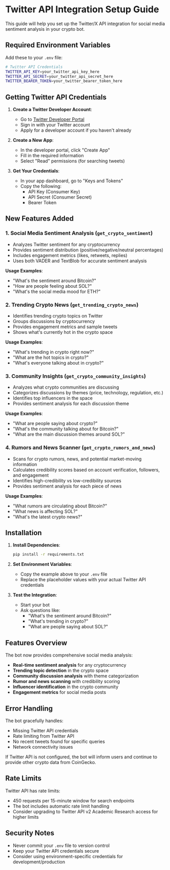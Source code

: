 # Twitter API Integration Setup Guide

This guide will help you set up the Twitter/X API integration for social media sentiment analysis in your crypto bot.

## Required Environment Variables

Add these to your `.env` file:

```bash
# Twitter API Credentials
TWITTER_API_KEY=your_twitter_api_key_here
TWITTER_API_SECRET=your_twitter_api_secret_here
TWITTER_BEARER_TOKEN=your_twitter_bearer_token_here
```

## Getting Twitter API Credentials

1. **Create a Twitter Developer Account**:
   - Go to [Twitter Developer Portal](https://developer.twitter.com/)
   - Sign in with your Twitter account
   - Apply for a developer account if you haven't already

2. **Create a New App**:
   - In the developer portal, click "Create App"
   - Fill in the required information
   - Select "Read" permissions (for searching tweets)

3. **Get Your Credentials**:
   - In your app dashboard, go to "Keys and Tokens"
   - Copy the following:
     - API Key (Consumer Key)
     - API Secret (Consumer Secret)
     - Bearer Token

## New Features Added

### 1. Social Media Sentiment Analysis (`get_crypto_sentiment`)
- Analyzes Twitter sentiment for any cryptocurrency
- Provides sentiment distribution (positive/negative/neutral percentages)
- Includes engagement metrics (likes, retweets, replies)
- Uses both VADER and TextBlob for accurate sentiment analysis

**Usage Examples**:
- "What's the sentiment around Bitcoin?"
- "How are people feeling about SOL?"
- "What's the social media mood for ETH?"

### 2. Trending Crypto News (`get_trending_crypto_news`)
- Identifies trending crypto topics on Twitter
- Groups discussions by cryptocurrency
- Provides engagement metrics and sample tweets
- Shows what's currently hot in the crypto space

**Usage Examples**:
- "What's trending in crypto right now?"
- "What are the hot topics in crypto?"
- "What's everyone talking about in crypto?"

### 3. Community Insights (`get_crypto_community_insights`)
- Analyzes what crypto communities are discussing
- Categorizes discussions by themes (price, technology, regulation, etc.)
- Identifies top influencers in the space
- Provides sentiment analysis for each discussion theme

**Usage Examples**:
- "What are people saying about crypto?"
- "What's the community talking about for Bitcoin?"
- "What are the main discussion themes around SOL?"

### 4. Rumors and News Scanner (`get_crypto_rumors_and_news`)
- Scans for crypto rumors, news, and potential market-moving information
- Calculates credibility scores based on account verification, followers, and engagement
- Identifies high-credibility vs low-credibility sources
- Provides sentiment analysis for each piece of news

**Usage Examples**:
- "What rumors are circulating about Bitcoin?"
- "What news is affecting SOL?"
- "What's the latest crypto news?"

## Installation

1. **Install Dependencies**:
   ```bash
   pip install -r requirements.txt
   ```

2. **Set Environment Variables**:
   - Copy the example above to your `.env` file
   - Replace the placeholder values with your actual Twitter API credentials

3. **Test the Integration**:
   - Start your bot
   - Ask questions like:
     - "What's the sentiment around Bitcoin?"
     - "What's trending in crypto?"
     - "What are people saying about SOL?"

## Features Overview

The bot now provides comprehensive social media analysis:

- **Real-time sentiment analysis** for any cryptocurrency
- **Trending topic detection** in the crypto space
- **Community discussion analysis** with theme categorization
- **Rumor and news scanning** with credibility scoring
- **Influencer identification** in the crypto community
- **Engagement metrics** for social media posts

## Error Handling

The bot gracefully handles:
- Missing Twitter API credentials
- Rate limiting from Twitter API
- No recent tweets found for specific queries
- Network connectivity issues

If Twitter API is not configured, the bot will inform users and continue to provide other crypto data from CoinGecko.

## Rate Limits

Twitter API has rate limits:
- 450 requests per 15-minute window for search endpoints
- The bot includes automatic rate limit handling
- Consider upgrading to Twitter API v2 Academic Research access for higher limits

## Security Notes

- Never commit your `.env` file to version control
- Keep your Twitter API credentials secure
- Consider using environment-specific credentials for development/production 